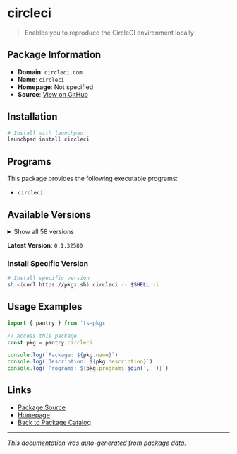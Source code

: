 # circleci

> Enables you to reproduce the CircleCI environment locally

## Package Information

- **Domain**: `circleci.com`
- **Name**: `circleci`
- **Homepage**: Not specified
- **Source**: [View on GitHub](https://github.com/pkgxdev/pantry/tree/main/projects/circleci.com/package.yml)

## Installation

```bash
# Install with launchpad
launchpad install circleci
```

## Programs

This package provides the following executable programs:

- `circleci`

## Available Versions

<details>
<summary>Show all 58 versions</summary>

- `0.1.32580`, `0.1.32367`, `0.1.32323`, `0.1.32219`, `0.1.32145`
- `0.1.32111`, `0.1.32067`, `0.1.31983`, `0.1.31879`, `0.1.31792`
- `0.1.31687`, `0.1.31632`, `0.1.31543`, `0.1.31425`, `0.1.31151`
- `0.1.30995`, `0.1.30948`, `0.1.30888`, `0.1.30549`, `0.1.30401`
- `0.1.30163`, `0.1.30084`, `0.1.29936`, `0.1.29658`, `0.1.29560`
- `0.1.29314`, `0.1.29041`, `0.1.28995`, `0.1.28939`, `0.1.28811`
- `0.1.28745`, `0.1.28434`, `0.1.28391`, `0.1.28363`, `0.1.28196`
- `0.1.28084`, `0.1.27660`, `0.1.27054`, `0.1.26896`, `0.1.26837`
- `0.1.26786`, `0.1.26646`, `0.1.26343`, `0.1.26255`, `0.1.26094`
- `0.1.26061`, `0.1.25848`, `0.1.25725`, `0.1.25638`, `0.1.25569`
- `0.1.25519`, `0.1.25085`, `0.1.25007`, `0.1.24783`, `0.1.24705`
- `0.1.24495`, `0.1.24435`, `0.1.23845`

</details>

**Latest Version**: `0.1.32580`

### Install Specific Version

```bash
# Install specific version
sh <(curl https://pkgx.sh) circleci -- $SHELL -i
```

## Usage Examples

```typescript
import { pantry } from 'ts-pkgx'

// Access this package
const pkg = pantry.circleci

console.log(`Package: ${pkg.name}`)
console.log(`Description: ${pkg.description}`)
console.log(`Programs: ${pkg.programs.join(', ')}`)
```

## Links

- [Package Source](https://github.com/pkgxdev/pantry/tree/main/projects/circleci.com/package.yml)
- [Homepage](#)
- [Back to Package Catalog](../../package-catalog.md)

---

*This documentation was auto-generated from package data.*
